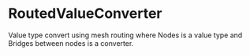 RoutedValueConverter
====================

Value type convert using mesh routing where Nodes is a value type and Bridges between nodes is a converter.
